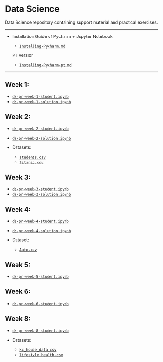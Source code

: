 # Data Science
Data Science repository containing support material and practical exercises.

---
- Installation Guide of Pycharm + Jupyter Notebook
  - [`Installing-Pycharm.md`](https://github.com/tgvp/Data-Science/blob/main/Installing-Pycharm.md)

  PT version
    - [`Installing-Pycharm-pt.md`](https://github.com/tgvp/Data-Science/blob/main/Installing-Pycharm-pt.md)

---
## Week 1:
  - [`ds-pr-week-1-student.ipynb`](https://github.com/tgvp/Data-Science/blob/main/Week_1/ds-pr-week-1-student.ipynb)
  - [`ds-pr-week-1-solution.ipynb`](https://github.com/tgvp/Data-Science/blob/main/Week_1/ds-pr-week-1-solution.ipynb)

## Week 2:
  - [`ds-pr-week-2-student.ipynb`](https://github.com/tgvp/Data-Science/blob/main/Week_2/ds-pr-week-2-student.ipynb)
  - [`ds-pr-week-2-solution.ipynb`](https://github.com/tgvp/Data-Science/blob/main/Week_2/ds-pr-week-2-solution.ipynb)
  
  - Datasets:
    - [`students.csv`](https://github.com/tgvp/Data-Science/blob/main/Week_2/students.csv)
    - [`titanic.csv`](https://github.com/tgvp/Data-Science/blob/main/Week_2/titanic.csv) 

## Week 3:
  - [`ds-pr-week-3-student.ipynb`](https://github.com/tgvp/Data-Science/blob/main/Week_3/ds-pr-week-3-student.ipynb)
  - [`ds-pr-week-3-solution.ipynb`](https://github.com/tgvp/Data-Science/blob/main/Week_3/ds-pr-week-3-solution.ipynb)

## Week 4:
  - [`ds-pr-week-4-student.ipynb`](https://github.com/tgvp/Data-Science/blob/main/Week_4/ds-pr-week-4-student.ipynb)
  - [`ds-pr-week-4-solution.ipynb`](https://github.com/tgvp/Data-Science/blob/main/Week_4/ds-pr-week-4-solution.ipynb)
  
  - Dataset:
    - [`Auto.csv`](https://github.com/tgvp/Data-Science/blob/main/Week_4/Auto.csv)

## Week 5:
  - [`ds-pr-week-5-student.ipynb`](https://github.com/tgvp/Data-Science/blob/main/Week_5/ds-pr-week-5-student.ipynb)

## Week 6:
  - [`ds-pr-week-6-student.ipynb`](https://github.com/tgvp/Data-Science/blob/main/Week_6/ds-week-6-student.ipynb)

## Week 8:
  - [`ds-pr-week-8-student.ipynb`](https://github.com/tgvp/Data-Science/blob/main/Week_8/ds-pr-week-8-student.ipynb)
  
  - Datasets:
    - [`kc_house_data.csv`](https://github.com/tgvp/Data-Science/blob/main/Week_8/kc_house_data.csv)
    - [`lifestyle_health.csv`](https://github.com/tgvp/Data-Science/blob/main/Week_8/lifestyle_health.csv)
 

